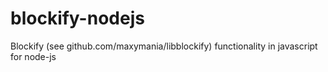 blockify-nodejs
===============

Blockify (see github.com/maxymania/libblockify) functionality in javascript for node-js